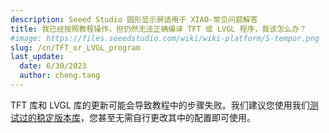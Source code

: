 ```yaml
---
description: Seeed Studio 圆形显示屏适用于 XIAO-常见问题解答
title: 我已经按照教程操作，但仍然无法正确编译 TFT 或 LVGL 程序，我该怎么办？
#image: https://files.seeedstudio.com/wiki/wiki-platform/S-tempor.png
slug: /cn/TFT_or_LVGL_program
last_update:
  date: 6/30/2023
  author: cheng.tang
---
```


TFT 库和 LVGL 库的更新可能会导致教程中的步骤失败。我们建议您使用我们[测试过的稳定版本库](https://github.com/limengdu/Seeed-Studio-XIAO-Round-Display-lvgl8.3.5/tree/main/libraries)，您甚至无需自行更改其中的配置即可使用。